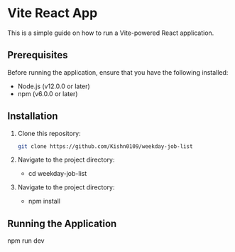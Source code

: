 # Vite React App

This is a simple guide on how to run a Vite-powered React application.

## Prerequisites

Before running the application, ensure that you have the following installed:

- Node.js (v12.0.0 or later)
- npm (v6.0.0 or later)

## Installation

1. Clone this repository:

   ```bash
   git clone https://github.com/Kishn0109/weekday-job-list

2. Navigate to the project directory:

   - cd weekday-job-list


3. Navigate to the project directory:
   - npm install

## Running the Application

npm run dev
